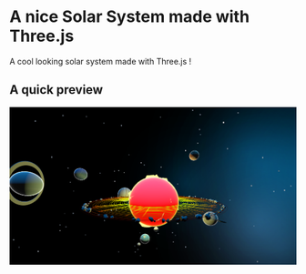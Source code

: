 # A nice Solar System made with Three.js

A cool looking solar system made with Three.js !

## A quick preview
![alt text](screenShot.png)
